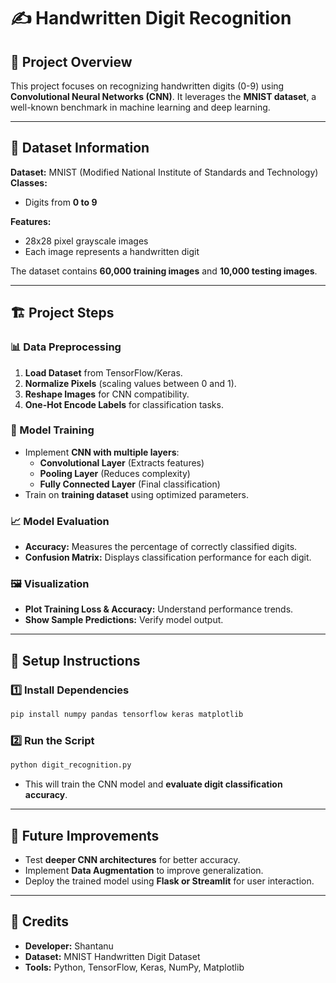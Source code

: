 # ✍️ Handwritten Digit Recognition  

## 📌 Project Overview  

This project focuses on recognizing handwritten digits (0-9) using **Convolutional Neural Networks (CNN)**. It leverages the **MNIST dataset**, a well-known benchmark in machine learning and deep learning.  

---

## 📂 Dataset Information  

**Dataset:** MNIST (Modified National Institute of Standards and Technology)  
**Classes:**  
- Digits from **0 to 9**  

**Features:**  
- 28x28 pixel grayscale images  
- Each image represents a handwritten digit  

The dataset contains **60,000 training images** and **10,000 testing images**.  

---

## 🏗️ Project Steps  

### 📊 Data Preprocessing  
1. **Load Dataset** from TensorFlow/Keras.  
2. **Normalize Pixels** (scaling values between 0 and 1).  
3. **Reshape Images** for CNN compatibility.  
4. **One-Hot Encode Labels** for classification tasks.  

### 🤖 Model Training  
- Implement **CNN with multiple layers**:  
  - **Convolutional Layer** (Extracts features)  
  - **Pooling Layer** (Reduces complexity)  
  - **Fully Connected Layer** (Final classification)  
- Train on **training dataset** using optimized parameters.  

### 📈 Model Evaluation  
- **Accuracy:** Measures the percentage of correctly classified digits.  
- **Confusion Matrix:** Displays classification performance for each digit.  

### 🖼️ Visualization  
- **Plot Training Loss & Accuracy:** Understand performance trends.  
- **Show Sample Predictions:** Verify model output.  

---

## 🔧 Setup Instructions  

### 1️⃣ Install Dependencies  
```bash
pip install numpy pandas tensorflow keras matplotlib
```

### 2️⃣ Run the Script  
```bash
python digit_recognition.py
```

- This will train the CNN model and **evaluate digit classification accuracy**.  

---

## 🚀 Future Improvements  

- Test **deeper CNN architectures** for better accuracy.  
- Implement **Data Augmentation** to improve generalization.  
- Deploy the trained model using **Flask or Streamlit** for user interaction.  

---

## 🙌 Credits  

- **Developer:** Shantanu 
- **Dataset:** MNIST Handwritten Digit Dataset  
- **Tools:** Python, TensorFlow, Keras, NumPy, Matplotlib  
